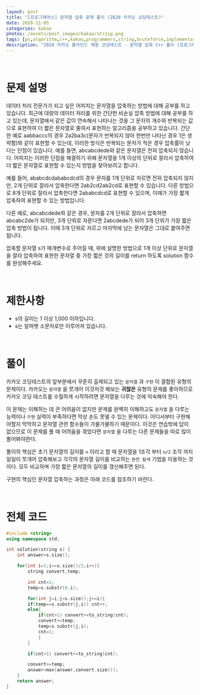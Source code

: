 ```yaml
---
layout: post
title: "[프로그래머스] 문자열 압축 문제 풀이 (2020 카카오 코딩테스트)"
date: 2020-11-05
categories: kakao
photos: /assets/post_images/kakao/strzip.png
tags: [ps,algorithm,c++,kakao,programmers,string,bruteforce,implementation]
description: "2020 카카오 블라인드 채용 코딩테스트 - 문자열 압축 C++ 풀이 (프로그래머스)"
---
```


<br>

# 문제 설명

데이터 처리 전문가가 되고 싶은 어피치는 문자열을 압축하는 방법에 대해 공부를 하고 있습니다. 최근에 대량의 데이터 처리를 위한 간단한 비손실 압축 방법에 대해 공부를 하고 있는데, 문자열에서 같은 값이 연속해서 나타나는 것을 그 문자의 개수와 반복되는 값으로 표현하여 더 짧은 문자열로 줄여서 표현하는 알고리즘을 공부하고 있습니다.
간단한 예로 aabbaccc의 경우 2a2ba3c(문자가 반복되지 않아 한번만 나타난 경우 1은 생략함)와 같이 표현할 수 있는데, 이러한 방식은 반복되는 문자가 적은 경우 압축률이 낮다는 단점이 있습니다. 예를 들면, abcabcdede와 같은 문자열은 전혀 압축되지 않습니다. 어피치는 이러한 단점을 해결하기 위해 문자열을 1개 이상의 단위로 잘라서 압축하여 더 짧은 문자열로 표현할 수 있는지 방법을 찾아보려고 합니다.

예를 들어, ababcdcdababcdcd의 경우 문자를 1개 단위로 자르면 전혀 압축되지 않지만, 2개 단위로 잘라서 압축한다면 2ab2cd2ab2cd로 표현할 수 있습니다. 다른 방법으로 8개 단위로 잘라서 압축한다면 2ababcdcd로 표현할 수 있으며, 이때가 가장 짧게 압축하여 표현할 수 있는 방법입니다.

다른 예로, abcabcdede와 같은 경우, 문자를 2개 단위로 잘라서 압축하면 abcabc2de가 되지만, 3개 단위로 자른다면 2abcdede가 되어 3개 단위가 가장 짧은 압축 방법이 됩니다. 이때 3개 단위로 자르고 마지막에 남는 문자열은 그대로 붙여주면 됩니다.

압축할 문자열 s가 매개변수로 주어질 때, 위에 설명한 방법으로 1개 이상 단위로 문자열을 잘라 압축하여 표현한 문자열 중 가장 짧은 것의 길이를 return 하도록 solution 함수를 완성해주세요.

<br>

# 제한사항

- s의 길이는 1 이상 1,000 이하입니다.
- s는 알파벳 소문자로만 이루어져 있습니다.

<br>

# 풀이

카카오 코딩테스트의 앞부분에서 꾸준히 출제되고 있는 `문자열` 과 `구현` 이 결합된 유형의 문제이다. 카카오는 `문자열` 을 쪼개어 이것저것 해보는 **귀찮은** 유형의 문제를 좋아하므로 카카오 코딩 테스트를 수월하게 시작하려면 문자열을 다루는 것에 익숙해야 한다.

이 문제는 이해하는 데 큰 어려움이 없지만 문제를 완벽히 이해하고도 `문자열` 을 다루는 능력이나 `구현` 실력이 부족하다면 막상 손도 못댈 수 있는 문제이다. 어디서부터 구현해야할지 막막하고 문자열 관련 함수들이 가물가물하기 때문이다. 이것은 연습밖에 답이 없으므로 이 문제를 풀 때 어려움을 겪었다면 `문자열` 을 다루는 다른 문제들을 따로 많이 풀어봐야한다.

풀이의 핵심은 초기 문자열의 길이를 `n` 이라고 할 때 문자열을 1조각 부터 `n/2` 조각 까지 일일이 쪼개어 압축해보고 각각의 문자열 길이를 비교하는 `완전 탐색` 기법을 이용하는 것이다. 모두 비교하며 가장 짧은 문자열의 길이를 갱신해주면 된다.

구현의 핵심인 문자열 압축하는 과정은 아래 코드를 참조하기 바란다.

<br>

# 전체 코드

```c++
#include <string>
using namespace std;

int solution(string s) {
    int answer=s.size();

    for(int i=1;i<=s.size()/2;i++){
        string convert,temp;

        int cnt=1;
        temp=s.substr(0,i);

        for(int j=i;j<s.size();j+=i){
        if(temp==s.substr(j,i)) cnt++;
        else{
            if(cnt>1) convert+=to_string(cnt);
            convert+=temp;
            temp=s.substr(j,i);
            cnt=1;
            }
        }

        if(cnt>1) convert+=to_string(cnt);

        convert+=temp;
        answer=max(answer,convert.size());
    }
    return answer;
}
```